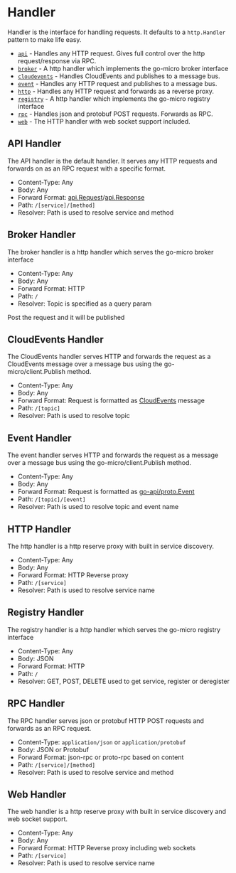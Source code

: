 # Handler

Handler is the interface for handling requests. It defaults to a `http.Handler` pattern to make life easy.

- [`api`](#api-handler) - Handles any HTTP request. Gives full control over the http request/response via RPC.
- [`broker`](#broker-handler) - A http handler which implements the go-micro broker interface
- [`cloudevents`](#cloudevents-handler) -  Handles CloudEvents and publishes to a message bus.
- [`event`](#event-handler) -  Handles any HTTP request and publishes to a message bus.
- [`http`](#http-handler) - Handles any HTTP request and forwards as a reverse proxy.
- [`registry`](#registry-handler) - A http handler which implements the go-micro registry interface
- [`rpc`](#rpc-handler) - Handles json and protobuf POST requests. Forwards as RPC.
- [`web`](#web-handler) - The HTTP handler with web socket support included.

## API Handler

The API handler is the default handler. It serves any HTTP requests and forwards on as an RPC request with a specific format.

- Content-Type: Any
- Body: Any
- Forward Format: [api.Request](https://github.com/jinbanglin/go-api/blob/master/proto/api.proto#L11)/[api.Response](https://github.com/jinbanglin/go-api/blob/master/proto/api.proto#L21)
- Path: `/[service]/[method]`
- Resolver: Path is used to resolve service and method

## Broker Handler

The broker handler is a http handler which serves the go-micro broker interface

- Content-Type: Any
- Body: Any
- Forward Format: HTTP
- Path: `/`
- Resolver: Topic is specified as a query param

Post the request and it will be published

## CloudEvents Handler

The CloudEvents handler serves HTTP and forwards the request as a CloudEvents message over a message bus using the go-micro/client.Publish method.

- Content-Type: Any
- Body: Any
- Forward Format: Request is formatted as [CloudEvents](https://github.com/cloudevents/spec) message
- Path: `/[topic]`
- Resolver: Path is used to resolve topic

## Event Handler

The event handler serves HTTP and forwards the request as a message over a message bus using the go-micro/client.Publish method.

- Content-Type: Any
- Body: Any
- Forward Format: Request is formatted as [go-api/proto.Event](https://github.com/jinbanglin/go-api/blob/master/proto/api.proto#L28L39) 
- Path: `/[topic]/[event]`
- Resolver: Path is used to resolve topic and event name

## HTTP Handler

The http handler is a http reserve proxy with built in service discovery.

- Content-Type: Any
- Body: Any
- Forward Format: HTTP Reverse proxy
- Path: `/[service]`
- Resolver: Path is used to resolve service name

## Registry Handler

The registry handler is a http handler which serves the go-micro registry interface

- Content-Type: Any
- Body: JSON
- Forward Format: HTTP
- Path: `/`
- Resolver: GET, POST, DELETE used to get service, register or deregister

## RPC Handler

The RPC handler serves json or protobuf HTTP POST requests and forwards as an RPC request.

- Content-Type: `application/json` or `application/protobuf`
- Body: JSON or Protobuf
- Forward Format: json-rpc or proto-rpc based on content
- Path: `/[service]/[method]`
- Resolver: Path is used to resolve service and method

## Web Handler

The web handler is a http reserve proxy with built in service discovery and web socket support.

- Content-Type: Any
- Body: Any
- Forward Format: HTTP Reverse proxy including web sockets
- Path: `/[service]`
- Resolver: Path is used to resolve service name


